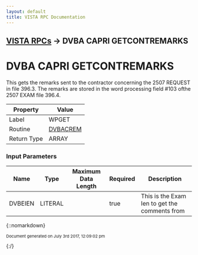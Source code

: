```yaml
---
layout: default
title: VISTA RPC Documentation
---
```


## [VISTA RPCs](TableOfContents) &#8594; DVBA CAPRI GETCONTREMARKS
# DVBA CAPRI GETCONTREMARKS

This gets the remarks sent to the contractor concerning the 2507 REQUEST in file 396.3. The remarks are stored in the word processing field #103 ofthe 2507 EXAM file 396.4.

Property | Value
--- | ---
Label | WPGET
Routine | [DVBACREM](http://code.osehra.org/dox/Routine_DVBACREM_source.html)
Return Type | ARRAY


### Input Parameters

Name | Type | Maximum Data Length | Required | Description
--- | --- | --- | --- | ---
DVBEIEN | LITERAL |  | true | This is the Exam Ien to get the comments from



{::nomarkdown} <br/><p style="font-size: 11px">Document generated on July 3rd 2017, 12:09:02 pm</p>{:/}